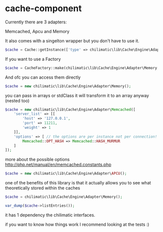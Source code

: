 # cache-component
Currently there are 3 adapters: 

Memcached, Apcu and Memory

It also comes with a singelton wrapper but you don't have to use it. 

```php
$cache = Cache::getInstance(['type' => chilimatic\lib\Cache\Engine\Adapter\Memory::class]);
```

If you want to use a Factory

```php
$cache = CacheFactory::make(chilimatic\lib\Cache\Engine\Adapter\Memory::class);
```

And ofc you can access them directly 

```php
$cache = new chilimatic\lib\Cache\Engine\Adapter\Memory();
```

you can pass in arrays or stdClass it will transform it to an array anyway (nested too)
```php
$cache = new chilimatic\lib\Cache\Engine\Adapter\Memcached([
    'server_list' => [[
        'host' => '127.0.0.1',
        'port' => 11211,
        'weight' => 1
    ]],
    'options' => [ // the options are per instance not per connection!
        Memcached::OPT_HASH => Memcached::HASH_MURMUR
    ]
]);
```
more about the possible options http://php.net/manual/en/memcached.constants.php

```php
$cache = new chilimatic\lib\Cache\Engine\Adapter\APCU();
```

one of the benefits of this library is that it actually allows you to see what theoretically 
stored within the caches

```php 
$cache = chilimatic\lib\Cache\Engine\Adapter\Memory();

var_dump($cache->listEntries());
```

it has 1 dependency the chilimatic interfaces. 

if you want to know how things work I recommend looking at the tests :)